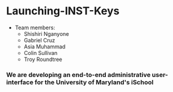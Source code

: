 # Launching-INST-Keys

* Team members:
  * Shishiri Nganyone
  * Gabriel Cruz
  * Asia Muhammad
  * Colin Sullivan
  * Troy Roundtree

### We are developing an end-to-end administrative user-interface for the University of Maryland's iSchool
